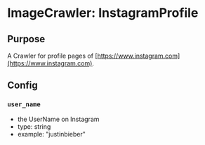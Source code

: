 # ImageCrawler: InstagramProfile

## Purpose

A Crawler for profile pages of [https://www.instagram.com](https://www.instagram.com).

## Config

### `user_name` 

- the UserName on Instagram
- type: string
- example: "justinbieber"
